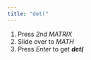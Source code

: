 ```yaml
---
title: "det("
---
```


1. Press *2nd MATRIX*
2. Slide over to *MATH*
3. Press *Enter* to get ***det(***
